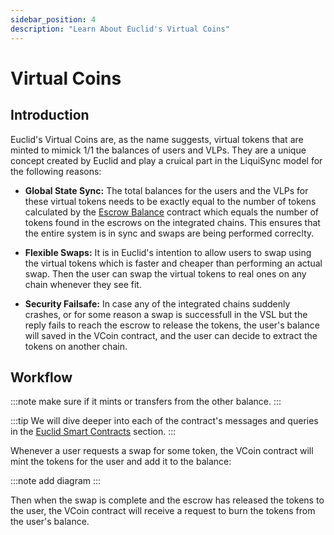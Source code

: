 ```yaml
---
sidebar_position: 4
description: "Learn About Euclid's Virtual Coins"
---
```


# Virtual Coins

## Introduction 

Euclid's Virtual Coins are, as the name suggests, virtual tokens that are minted to mimick 1/1 the balances of users and VLPs. They are a unique concept created by Euclid and play a cruical part in the LiquiSync model for the following reasons:

- **Global State Sync:** The total balances for the users and the VLPs for these virtual tokens needs to be exactly equal to the number of tokens calculated by the [Escrow Balance](../Virtual%20Settlement%20Layer/escrow-balance.md) contract which equals the number of tokens found in the escrows on the integrated chains. This ensures that the entire system is in sync and swaps are being performed correclty.

- **Flexible Swaps:** It is in Euclid's intention to allow users to swap using the virtual tokens which is faster and cheaper than performing an actual swap. Then the user can swap the virtual tokens to real ones on any chain whenever they see fit.

- **Security Failsafe:** In case any of the integrated chains suddenly crashes, or for some reason a swap is successfull in the VSL but the reply fails to reach the escrow to release the tokens, the user's balance will saved in the VCoin contract, and the user can decide to extract the tokens on another chain. 

## Workflow
:::note
make sure if it mints or transfers from the other balance.
:::

:::tip
We will dive deeper into each of the contract's messages and queries in the [Euclid Smart Contracts](../../Euclid%20Protocol/euclid-pool.md) section.
:::

Whenever a user requests a swap for some token, the VCoin contract will mint the tokens for the user and add it to the balance:

:::note
add diagram
:::

Then when the swap is complete and the escrow has released the tokens to the user, the VCoin contract will receive a request to burn the tokens from the user's balance.